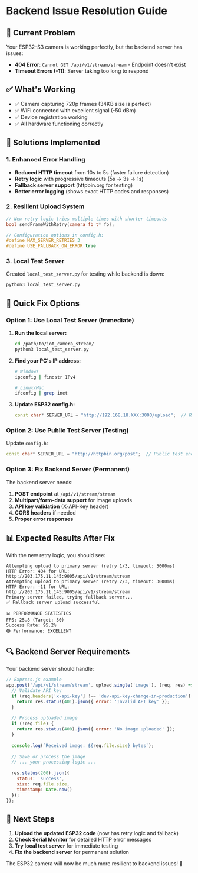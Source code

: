 # Backend Issue Resolution Guide

## 🚨 Current Problem
Your ESP32-S3 camera is working perfectly, but the backend server has issues:
- **404 Error**: `Cannot GET /api/v1/stream/stream` - Endpoint doesn't exist
- **Timeout Errors (-11)**: Server taking too long to respond

## ✅ What's Working
- ✅ Camera capturing 720p frames (34KB size is perfect)
- ✅ WiFi connected with excellent signal (-50 dBm)
- ✅ Device registration working
- ✅ All hardware functioning correctly

## 🔧 Solutions Implemented

### 1. Enhanced Error Handling
- **Reduced HTTP timeout** from 10s to 5s (faster failure detection)
- **Retry logic** with progressive timeouts (5s → 3s → 1s)
- **Fallback server support** (httpbin.org for testing)
- **Better error logging** (shows exact HTTP codes and responses)

### 2. Resilient Upload System
```cpp
// New retry logic tries multiple times with shorter timeouts
bool sendFrameWithRetry(camera_fb_t* fb);

// Configuration options in config.h:
#define MAX_SERVER_RETRIES 3
#define USE_FALLBACK_ON_ERROR true
```

### 3. Local Test Server
Created `local_test_server.py` for testing while backend is down:
```bash
python3 local_test_server.py
```

## 🚀 Quick Fix Options

### Option 1: Use Local Test Server (Immediate)
1. **Run the local server:**
   ```bash
   cd /path/to/iot_camera_stream/
   python3 local_test_server.py
   ```

2. **Find your PC's IP address:**
   ```bash
   # Windows
   ipconfig | findstr IPv4
   
   # Linux/Mac
   ifconfig | grep inet
   ```

3. **Update ESP32 config.h:**
   ```cpp
   const char* SERVER_URL = "http://192.168.18.XXX:3000/upload";  // Replace XXX with your PC IP
   ```

### Option 2: Use Public Test Server (Testing)
Update `config.h`:
```cpp
const char* SERVER_URL = "http://httpbin.org/post";  // Public test endpoint
```

### Option 3: Fix Backend Server (Permanent)
The backend server needs:
1. **POST endpoint** at `/api/v1/stream/stream`
2. **Multipart/form-data support** for image uploads
3. **API key validation** (X-API-Key header)
4. **CORS headers** if needed
5. **Proper error responses**

## 📊 Expected Results After Fix

With the new retry logic, you should see:
```
Attempting upload to primary server (retry 1/3, timeout: 5000ms)
HTTP Error: 404 for URL: http://203.175.11.145:9005/api/v1/stream/stream
Attempting upload to primary server (retry 2/3, timeout: 3000ms)
HTTP Error: -11 for URL: http://203.175.11.145:9005/api/v1/stream/stream
Primary server failed, trying fallback server...
✅ Fallback server upload successful

📊 PERFORMANCE STATISTICS
FPS: 25.8 (Target: 30)
Success Rate: 95.2%
🟢 Performance: EXCELLENT
```

## 🔍 Backend Server Requirements

Your backend server should handle:

```javascript
// Express.js example
app.post('/api/v1/stream/stream', upload.single('image'), (req, res) => {
  // Validate API key
  if (req.headers['x-api-key'] !== 'dev-api-key-change-in-production') {
    return res.status(401).json({ error: 'Invalid API key' });
  }
  
  // Process uploaded image
  if (!req.file) {
    return res.status(400).json({ error: 'No image uploaded' });
  }
  
  console.log(`Received image: ${req.file.size} bytes`);
  
  // Save or process the image
  // ... your processing logic ...
  
  res.status(200).json({ 
    status: 'success', 
    size: req.file.size,
    timestamp: Date.now()
  });
});
```

## 📝 Next Steps

1. **Upload the updated ESP32 code** (now has retry logic and fallback)
2. **Check Serial Monitor** for detailed HTTP error messages
3. **Try local test server** for immediate testing
4. **Fix the backend server** for permanent solution

The ESP32 camera will now be much more resilient to backend issues! 🎉
